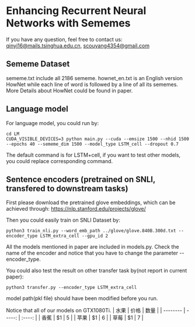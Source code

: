 # Enhancing Recurrent Neural Networks with Sememes
If you have any question, feel free to contact us: qinyj16@mails.tsinghua.edu.cn, scouyang4354@gmail.com

## Sememe Dataset
sememe.txt include all 2186 sememe. hownet_en.txt is an English version HowNet while each line of word is followed by a line of all its sememes. More Details about HowNet could be found in paper.

## Language model

For language model, you could run by:

```
cd LM
CUDA_VISIBLE_DEVICES=3 python main.py --cuda --emsize 1500 --nhid 1500  --epochs 40 --sememe_dim 1500 --model_type LSTM_cell --dropout 0.7
```
The default command is for LSTM+cell, if you want to test other models, you could replace corresponding command.

## Sentence encoders (pretrained on SNLI, transfered to downstream tasks)

First please download the pretrained glove embeddings, which can be achieved through: https://nlp.stanford.edu/projects/glove/ 

Then you could easily train on SNLI Dataset by:

```
python3 train_nli.py --word_emb_path ../glove/glove.840B.300d.txt --encoder_type LSTM_extra_cell --gpu_id 2
```

All the models mentioned in paper are included in models.py. Check the name of the encoder and notice that you have to change the parameter --encoder_type.


You could also test the result on other transfer task by(not report in current paper):

```
python3 transfer.py --encoder_type LSTM_extra_cell 
```
model path(pkl file) should have been modified before you run.


Notice that all of our models on GTX1080Ti.
| 水果        | 价格    |  数量  |
| --------   | -----:   | :----: |
| 香蕉        | $1      |   5    |
| 苹果        | $1      |   6    |
| 草莓        | $1      |   7    |
